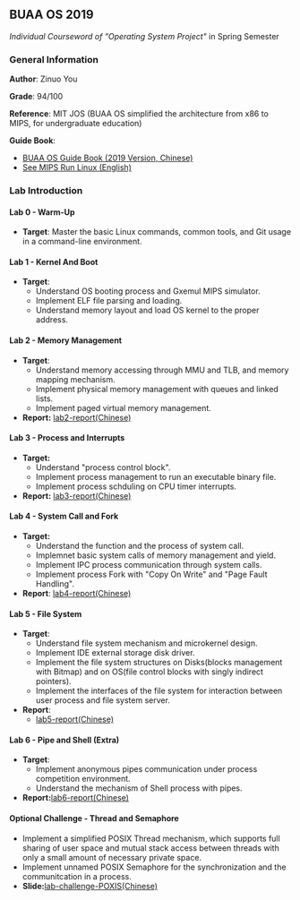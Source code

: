 ## BUAA OS 2019

*Individual Courseword of "Operating System Project"* in Spring Semester 

### General Information

**Author**: Zinuo You

**Grade**: 94/100

**Reference**: MIT JOS (BUAA OS simplified the architecture from x86 to MIPS, for undergraduate education)

**Guide Book**: 
  - [BUAA OS Guide Book (2019 Version, Chinese)](assets/guide-book.pdf)
  - [See MIPS Run Linux (English)](assets/See-Mips-Run-Linux.pdf)



### Lab Introduction

#### Lab 0 - Warm-Up

- **Target**: Master the basic Linux commands, common tools, and Git usage in a command-line environment. 

#### Lab 1 - Kernel And Boot

- **Target**: 
  - Understand OS booting process and Gxemul MIPS simulator. 
  - Implement ELF file parsing and loading. 
  - Understand memory layout and load OS kernel to the proper address. 

#### Lab 2 - Memory Management 

- **Target**: 
  - Understand memory accessing through MMU and TLB, and memory mapping mechanism.
  - Implement physical memory management with queues and linked lists. 
  - Implement paged virtual memory management. 
- **Report:** [lab2-report(Chinese)](assets/lab2-report.pdf)

#### Lab 3 - Process and Interrupts

- **Target:** 
  - Understand "process control block". 
  - Implement process management to run an executable binary file. 
  - Implement process schduling on CPU timer interrupts. 
- **Report:** [lab3-report(Chinese)](assets/lab3-report.pdf)

#### Lab 4 - System Call and Fork

- **Target:**
  - Understand the function and the process of system call. 
  - Implemnet basic system calls of memory management and yield. 
  - Implement IPC process communication through system calls. 
  - Implement process Fork with "Copy On Write" and "Page Fault Handling".
- **Report**: [lab4-report(Chinese)](assets/lab4-report.pdf)

#### Lab 5 - File System

- **Target**:
  - Understand file system mechanism and microkernel design. 
  - Implement IDE external storage disk driver.
  - Implement the file system structures on Disks(blocks management with Bitmap) and on OS(file control blocks with singly indirect pointers). 
  - Implement the interfaces of the file system for interaction between user process and file system server. 
- **Report**: 
  - [lab5-report(Chinese)](assets/lab5-report.pdf)

#### Lab 6 - Pipe and Shell (Extra)

- **Target**:
  - Implement anonymous pipes communication under process competition environment. 
  - Understand the mechanism of Shell process with pipes. 
- **Report:**[lab6-report(Chinese)](assets/lab6-report.pdf)



#### Optional Challenge - Thread and Semaphore

- Implement a simplified POSIX Thread mechanism, which supports full sharing of user space and mutual stack access between threads with only a small amount of necessary private space. 
- Implement unnamed POSIX Semaphore for the synchronization and the communitcation in a process. 
- **Slide:**[lab-challenge-POXIS(Chinese)](assets/lab-challenge-POSIX.pdf)
